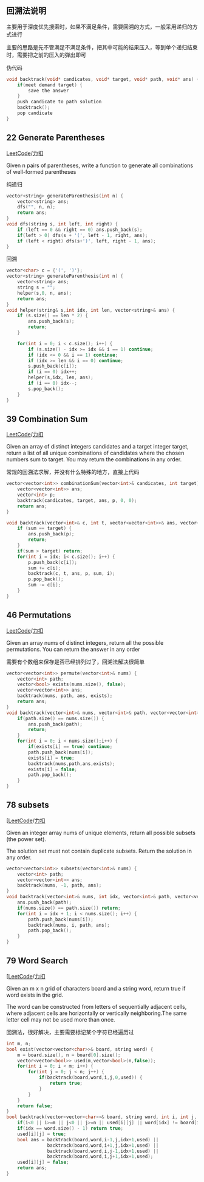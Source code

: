 回溯法说明
-------------------
主要用于深度优先搜索时，如果不满足条件，需要回溯的方式，一般采用递归的方式进行

主要的思路是先不管满足不满足条件，把其中可能的结果压入，等到单个递归结束时，需要把之前的压入的弹出即可

伪代码
```c++
void backtrack(void* candicates, void* target, void* path, void* ans) {
    if(meet demand target) {
        save the answer
    }
    push candicate to path solution
    backtrack();
    pop candicate
}
```

22 Generate Parentheses
-------------------
[LeetCode](https://leetcode.com/problems/generate-parentheses)/[力扣](https://leetcode-cn.com/problems/generate-parentheses)

Given n pairs of parentheses, write a function to generate all combinations of well-formed parentheses

纯递归

```c++
vector<string> generateParenthesis(int n) {
    vector<string> ans;
    dfs("", n, n);
    return ans;
}
void dfs(string s, int left, int right) {
    if (left == 0 && right == 0) ans.push_back(s);
    if(left > 0) dfs(s + '(', left - 1, right, ans);
    if (left < right) dfs(s+')', left, right - 1, ans);
}
```

回溯
```c++
vector<char> c = {'(', ')'};
vector<string> generateParenthesis(int n) {
    vector<string> ans;
    string s = "";
    helper(s,0, n, ans);
    return ans;
}
void helper(string& s,int idx, int len, vector<string>& ans) {
    if (s.size() == len * 2) {
        ans.push_back(s);
        return;
    }

    for(int i = 0; i < c.size(); i++) {
        if (s.size() - idx >= idx && i == 1) continue;
        if (idx <= 0 && i == 1) continue;
        if (idx >= len && i == 0) continue;
        s.push_back(c[i]);
        if (i == 0) idx++;
        helper(s,idx, len, ans);
        if (i == 0) idx--;
        s.pop_back();
    }
}
```


39 Combination Sum
--------------------
[LeetCode](https://leetcode.com/problems/combination-sum)/[力扣](https://leetcode-cn.com/problems/combination-sum)


Given an array of distinct integers candidates and a target integer target, return a list of all unique combinations of candidates where the chosen numbers sum to target. You may return the combinations in any order. 

常规的回溯法求解，并没有什么特殊的地方，直接上代码

```c++
vector<vector<int>> combinationSum(vector<int>& candicates, int target) {
    vector<vector<int>> ans;
    vector<int> p;
    backtrack(candicates, target, ans, p, 0, 0);
    return ans;
}

void backtrack(vector<int>& c, int t, vector<vector<int>>& ans, vector<int>& p, int sum, int idx) {
    if (sum == target) {
        ans.push_back(p);
        return;
    }
    if(sum > target) return;
    for(int i = idx; i< c.size(); i++) {
        p.push_back(c[i]);
        sum += c[i];
        backtrack(c, t, ans, p, sum, i);
        p.pop_back();
        sum -= c[i];
    }
}
```

46 Permutations
---------------
[LeetCode](https://leetcode.com/problems/permutations)/[力扣](https://leetcode-cn.com/problems/permutations)

Given an array nums of distinct integers, return all the possible permutations. You can return the answer in any order

需要有个数组来保存是否已经排列过了，回溯法解决很简单

```c++
vector<vector<int>> permute(vector<int>& nums) {
    vector<int> path;
    vector<bool> exists(nums.size(), false);
    vector<vector<int>> ans;
    backtrack(nums, path, ans, exists);
    return ans;
}
void backtrack(vector<int>& nums, vector<int>& path, vector<vector<int>>& ans, vector<bool>& exists) {
    if(path.size() == nums.size()) {
        ans.push_back(path);
        return;
    }
    for(int i = 0; i < nums.size();i++) {
        if(exists[i] == true) continue;
        path.push_back(nums[i]);
        exists[i] = true;
        backtrack(nums,path,ans,exists);
        exists[i] = false;
        path.pop_back();
    }
}
```

78 subsets
-----------------
[[LeetCode](https://leetcode.com/problems/subsets)/[力扣](https://leetcode-cn.com/problems/subsets)

Given an integer array nums of unique elements, return all possible subsets (the power set). 

The solution set must not contain duplicate subsets. Return the solution in any order. 

```c++
vector<vector<int>> subsets(vector<int>& nums) {
    vector<int> path;
    vector<vector<int>> ans;
    backtrack(nums, -1, path, ans);
}
void backtrack(vector<int>& nums, int idx, vector<int>& path, vector<vector<int>>& ans) {
    ans.push_back(path);
    if(nums.size() == path.size()) return;
    for(int i = idx + 1; i < nums.size(); i++) {
        path.push_back(nums[i]);
        backtrack(nums, i, path, ans);
        path.pop_back();
    }
}
```

79 Word Search
-------------------
[[LeetCode](https://leetcode.com/problems/word-search)/[力扣](https://leetcode-cn.com/problems/word-search)

Given an m x n grid of characters board and a string word, return true if word exists in the grid. 

The word can be constructed from letters of sequentially adjacent cells, where adjacent cells are horizontally or vertically neighboring.The same letter cell may not be used more than once. 

回溯法，很好解决，主要需要标记某个字符已经遍历过

```c++
int m, n;
bool exist(vector<vector<char>>& board, string word) {
    m = board.size(), n = board[0].size();
    vector<vector<bool>> used(m,vector<bool>(n,false));
    for(int i = 0; i < m; i++) {
        for(int j = 0; j < n; j++) {
            if(backtrack(board,word,i,j,0,used)) {
                return true;
            }
        }
    }
    return false;
}
bool backtrack(vector<vector<char>>& board, string word, int i, int j, int idx, vector<vector<bool>>& used) {
    if(i<0 || i>=m || j<0 || j>=n || used[i][j] || word[idx] != board[i][j]) return false;
    if(idx == word.size() - 1) return true;
    used[i][j] = true;
    bool ans = backtrack(board,word,i-1,j,idx+1,used) ||
               backtrack(board,word,i+1,j,idx+1,used) ||
               backtrack(board,word,i,j-1,idx+1,used) ||
               backtrack(board,word,i,j+1,idx+1,used);
    used[i][j] = false;
    return ans;
}
```